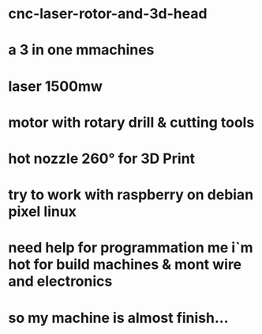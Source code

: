 # cnc-laser-rotor-and-3d-head
# a 3 in one mmachines
# laser 1500mw
# motor with rotary drill & cutting tools
# hot nozzle 260° for 3D Print
# try to work with raspberry on debian pixel linux
# need help for programmation me i`m hot for build machines & mont wire and electronics
# so my machine is almost finish...


